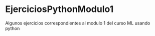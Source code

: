 # EjerciciosPythonModulo1
Algunos ejercicios correspondientes al modulo 1 del curso ML usando python
